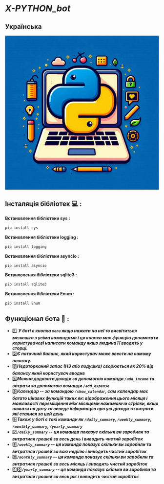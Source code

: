 # ***X-PYTHON_bot***
## **Українська**

![](3.jpg)

## **Інсталяція бібліотек** :computer: **:**
**Встановлення бібліотеки sys :**
```python
pip install sys
```
**Встановлення бібліотеки logging :**
```python
pip install logging
```
**Встановлення бібліотеки asyncio :**
```python
pip install asyncio
```
**Встановлення бібліотеки sqlite3 :**
```python
pip install sqlite3
```
**Встановлення бібліотеки Enum :**
```python
pip install Enum
```

## **Функціонал бота** :page_with_curl: **:**
+ :one: ***У боті є кнопка `menu` якщо нажати на неї то висвітиться менюшка з усіма командами і ця кнопка має функцію допомагати користувачеві написати команду якщо людина її вводить у сторці.***
+ :two:***Є поточний баланс, який користувач може ввести на самому початку.***
+ :three:***Недоторканий запас (НЗ або подушка) сворюється як 20% від балансу який користувач вводив***
+ :four:***Можна додавати доходи за допомогою команди `/add_income` та витрати за допомогою команди `/add_expense`***
+ :five:***Календар -- за командою `/show_calendar`, сам календар має багато цікавих функцій таких як: відображення цього місяця і можливості переміщення між місяцями нажимаючи стрілки, якщо нажати на дату то виведе інформацію про усі доходи та витрати які сталися за цей день***
+ :six:***Також у боті є такі команди як `/daily_summary`, `/weekly_summary`, `/monthly_summary`, `/yearly_summary`***
+ :seven:***`/daily_summary` -- ця команда  показує скільки ви заробили та витратили грошей за весь день і виводить чистий заробіток***
+ :eight:***`/weekly_summary` -- ця команда  показує скільки ви заробили та витратили грошей за всю неділю і виводить чистий заробіток***
+ :nine:***`/monthly_summary` -- ця команда  показує скільки ви заробили та витратили грошей за весь місяць і виводить чистий заробіток***
+ :one::zero:***`/yearly_summary` -- ця команда  показує скільки ви заробили та витратили грошей за весь рік і виводить чистий заробіток***
